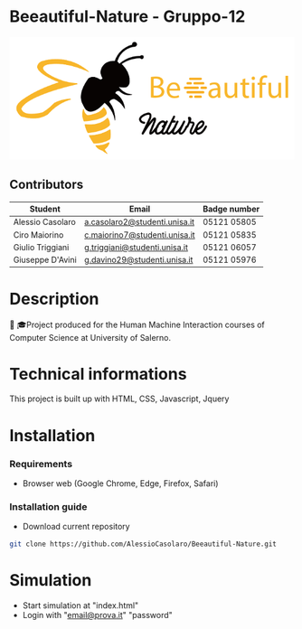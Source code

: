 # Beeautiful-Nature - Gruppo-12

![Test Image 4](/assets/logo.png)

## Contributors

| Student | Email | Badge number|
| ------ | ------ | ------ |
| Alessio Casolaro | a.casolaro2@studenti.unisa.it |05121 05805|
| Ciro Maiorino  | c.maiorino7@studenti.unisa.it |05121 05835|
| Giulio Triggiani | g.triggiani@studenti.unisa.it |05121 06057|
| Giuseppe D'Avini | g.davino29@studenti.unisa.it |05121 05976|

# Description

📕 🎓Project produced for the Human Machine Interaction courses of Computer Science at University of Salerno.

# Technical informations

This project is built up with HTML, CSS, Javascript, Jquery


# Installation

### Requirements
* Browser web (Google Chrome, Edge, Firefox, Safari)

### Installation guide
* Download current repository

```sh
git clone https://github.com/AlessioCasolaro/Beeautiful-Nature.git
```
# Simulation
* Start simulation at "index.html"
* Login with "email@prova.it"   "password"
